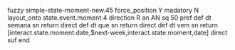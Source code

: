 fuzzy simple-state-moment-new.45
   force_position Y
   madatory N
   layout_onto state.event.moment.4
   direction R
   an AN
   sq 50
   pref 
   def 
    dt semana
    sn 
    return 
    direct 
   def 
    dt que
    sn 
    return 
    direct 
   def 
    dt vem
    sn 
    return [interact.state.moment.date,$next-week,interact.state.moment,date]
    direct 
   suf 
end
